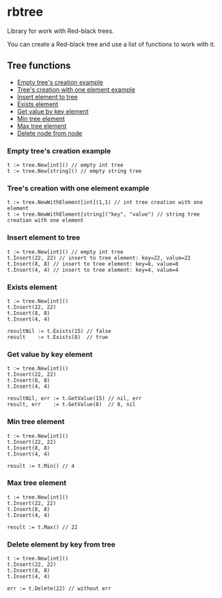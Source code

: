 rbtree
=======================

Library for work with Red-black trees.

You can create a Red-black tree and use a list of functions to work with it.

## Tree functions
- [Empty tree's creation example](#empty-trees-creation-example)
- [Tree's creation with one element example](#trees-creation-with-one-element-example)
- [Insert element to tree](#insert-element-to-tree)
- [Exists element](#exists-element)
- [Get value by key element](#get-value-by-key-element)
- [Min tree element](#min-tree-element)
- [Max tree element](#max-tree-element)
- [Delete node from node](#delete-node-from-node)


### Empty tree's creation example

```
t := tree.New[int]() // empty int tree
t := tree.New[string]() // empty string tree
```

### Tree's creation with one element example

```
t := tree.NewWithElement[int](1,1) // int tree creation with one element
t := tree.NewWithElement[string]("key", "value") // string tree creation with one element
```

### Insert element to tree
```
t := tree.New[int]() // empty int tree
t.Insert(22, 22) // insert to tree element: key=22, value=22
t.Insert(8, 8) // insert to tree element: key=8, value=8
t.Insert(4, 4) // insert to tree element: key=4, value=4
```

### Exists element

```
t := tree.New[int]()
t.Insert(22, 22)
t.Insert(8, 8)
t.Insert(4, 4)

resultNil := t.Exists(15) // false
result    := t.Exists(8)  // true
```

### Get value by key element

```
t := tree.New[int]()
t.Insert(22, 22)
t.Insert(8, 8)
t.Insert(4, 4)

resultNil, err := t.GetValue(15) // nil, err
result, err    := t.GetValue(8)  // 8, nil
```

### Min tree element
```
t := tree.New[int]()
t.Insert(22, 22)
t.Insert(8, 8)
t.Insert(4, 4)

result := t.Min() // 4
```
### Max tree element
```
t := tree.New[int]()
t.Insert(22, 22)
t.Insert(8, 8)
t.Insert(4, 4)

result := t.Max() // 22
```
### Delete element by key from tree
```
t := tree.New[int]()
t.Insert(22, 22) 
t.Insert(8, 8)
t.Insert(4, 4)

err := t.Delete(22) // without err
```